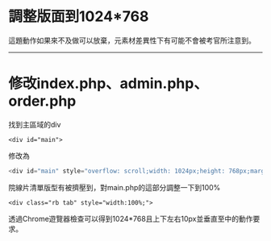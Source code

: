 # 調整版面到1024\*768

這題動作如果來不及做可以放棄，元素材差異性下有可能不會被考官所注意到。

---

# 修改index.php、admin.php、order.php

找到主區域的div

```
<div id="main">
```

修改為

```php
<div id="main" style="overflow: scroll;width: 1024px;height: 768px;margin: 10px auto;border: 0;">
```

院線片清單版型有被擠壓到，對main.php的這部分調整一下到100%

```
<div class="rb tab" style="width:100%;">
```

透過Chrome遊覽器檢查可以得到1024\*768且上下左右10px並垂直至中的動作要求。

